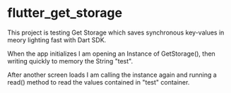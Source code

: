 # flutter_get_storage

This project is testing Get Storage which saves synchronous key-values in meory lighting fast with Dart SDK.

When the app initializes  I am opening an Instance of GetStorage(), then writing quickly to memory the String "test".

After another screen loads I am calling the instance again and running a read() method to read the values contained in "test" container.
